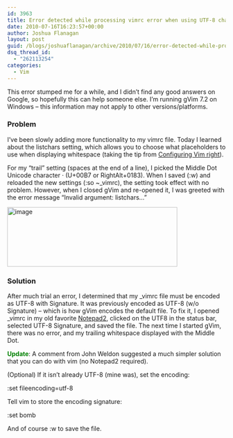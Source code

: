 ```yaml
---
id: 3963
title: Error detected while processing vimrc error when using UTF-8 characters in listchars variable
date: 2010-07-16T16:23:57+00:00
author: Joshua Flanagan
layout: post
guid: /blogs/joshuaflanagan/archive/2010/07/16/error-detected-while-processing-vimrc-error-when-using-utf-8-characters-in-listchars-variable.aspx
dsq_thread_id:
  - "262113254"
categories:
  - Vim
---
```

This error stumped me for a while, and I didn’t find any good answers on Google, so hopefully this can help someone else. I’m running gVim 7.2 on Windows – this information may not apply to other versions/platforms.

### Problem

I’ve been slowly adding more functionality to my vimrc file. Today I learned about the listchars setting, which allows you to choose what placeholders to use when displaying whitespace (taking the tip from <a href="http://items.sjbach.com/319/configuring-vim-right" target="_blank">Configuring Vim right</a>). 

For my “trail” setting (spaces at the end of a line), I picked the Middle Dot Unicode character · (U+00B7 or RightAlt+0183). When I saved (:w) and reloaded the new settings (:so ~_vimrc), the setting took effect with no problem. However, when I closed gVim and re-opened it, I was greeted with the error message “Invalid argument: listchars…”

[<img style="border-right-width: 0px;border-top-width: 0px;border-bottom-width: 0px;border-left-width: 0px" border="0" alt="image" src="http://lostechies.com/joshuaflanagan/files/2011/03/image_thumb_7404C0AC.png" width="392" height="137" />](http://lostechies.com/joshuaflanagan/files/2011/03/image_09627615.png) 

### Solution

After much trial an error, I determined that my \_vimrc file must be encoded as UTF-8 with Signature. It was previously encoded as UTF-8 (w/o Signature) – which is how gVim encodes the default file. To fix it, I opened \_vimrc in my old favorite <a href="http://www.flos-freeware.ch/notepad2.html" target="_blank">Notepad2</a>, clicked on the UTF8 in the status bar, selected UTF-8 Signature, and saved the file. The next time I started gVim, there was no error, and my trailing whitespace displayed with the Middle Dot.

**<font color="#008000">Update</font>**: A comment from John Weldon suggested a much simpler solution that you can do with vim (no Notepad2 required).

(Optional) If it isn’t already UTF-8 (mine was), set the encoding:

:set fileencoding=utf-8

Tell vim to store the encoding signature:

:set bomb

And of course :w to save the file.